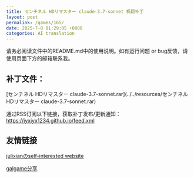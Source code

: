 ```yaml
---
title: センチネル HDリマスター claude-3.7-sonnet 机翻补丁
layout: post
permalink: /games/165/
date: 2025-7-8 01:29:05 +0800
categories: AI translation
---
```



请务必阅读文件中的README.md中的使用说明。如有运行问题 or bug反馈，请使用页面下方的邮箱联系我。



## 补丁文件：

[センチネル HDリマスター claude-3.7-sonnet.rar](../../resources/センチネル HDリマスター claude-3.7-sonnet.rar)

 

通过RSS订阅以下链接，获取补丁发布/更新通知：https://jyxjyx1234.github.io/feed.xml

## 友情链接

[julixianのself-interested website](https://julixian-siw.worldsystem.top/) 

[galgame分享](https://t.me/galgpt)
